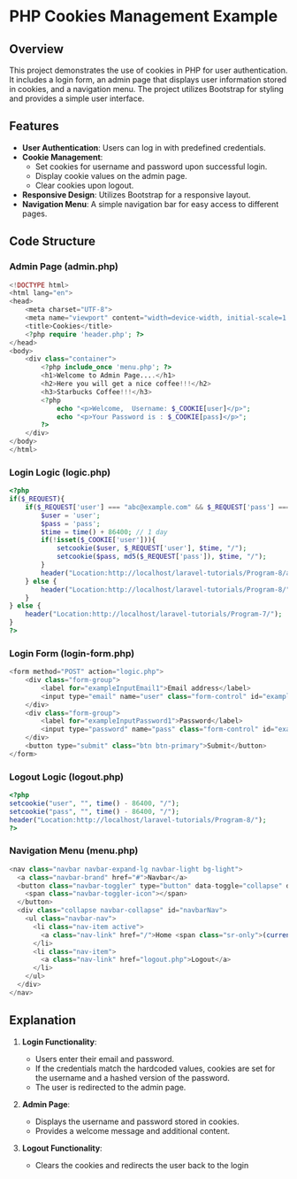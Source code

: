 # PHP Cookies Management Example

## Overview

This project demonstrates the use of cookies in PHP for user authentication. It includes a login form, an admin page that displays user information stored in cookies, and a navigation menu. The project utilizes Bootstrap for styling and provides a simple user interface.

## Features

- **User  Authentication**: Users can log in with predefined credentials.
- **Cookie Management**: 
  - Set cookies for username and password upon successful login.
  - Display cookie values on the admin page.
  - Clear cookies upon logout.
- **Responsive Design**: Utilizes Bootstrap for a responsive layout.
- **Navigation Menu**: A simple navigation bar for easy access to different pages.

## Code Structure

### Admin Page (admin.php)

```php
<!DOCTYPE html>
<html lang="en">
<head>
    <meta charset="UTF-8">
    <meta name="viewport" content="width=device-width, initial-scale=1.0">
    <title>Cookies</title>
    <?php require 'header.php'; ?>
</head>
<body>
    <div class="container">
        <?php include_once 'menu.php'; ?>
        <h1>Welcome to Admin Page....</h1>
        <h2>Here you will get a nice coffee!!!</h2>
        <h3>Starbucks Coffee!!!</h3>
        <?php
            echo "<p>Welcome,  Username: $_COOKIE[user]</p>";
            echo "<p>Your Password is : $_COOKIE[pass]</p>";
        ?>
    </div>
</body>
</html>
```

### Login Logic (logic.php)

```php
<?php
if($_REQUEST){
    if($_REQUEST['user'] === "abc@example.com" && $_REQUEST['pass'] === "123"){
        $user = 'user';
        $pass = 'pass';
        $time = time() + 86400; // 1 day
        if(!isset($_COOKIE['user'])){
            setcookie($user, $_REQUEST['user'], $time, "/");
            setcookie($pass, md5($_REQUEST['pass']), $time, "/");
        }
        header("Location:http://localhost/laravel-tutorials/Program-8/admin.php");
    } else {
        header("Location:http://localhost/laravel-tutorials/Program-8/");
    }
} else {
    header("Location:http://localhost/laravel-tutorials/Program-7/");
}
?>
```

### Login Form (login-form.php)

```php
<form method="POST" action="logic.php">
    <div class="form-group">
        <label for="exampleInputEmail1">Email address</label>
        <input type="email" name="user" class="form-control" id="exampleInputEmail1" placeholder="Enter email">
    </div>
    <div class="form-group">
        <label for="exampleInputPassword1">Password</label>
        <input type="password" name="pass" class="form-control" id="exampleInputPassword1" placeholder="Password">
    </div>
    <button type="submit" class="btn btn-primary">Submit</button>
</form>
```

### Logout Logic (logout.php)

```php
<?php
setcookie("user", "", time() - 86400, "/");
setcookie("pass", "", time() - 86400, "/");
header("Location:http://localhost/laravel-tutorials/Program-8/");
?>
```

### Navigation Menu (menu.php)

```php
<nav class="navbar navbar-expand-lg navbar-light bg-light">
  <a class="navbar-brand" href="#">Navbar</a>
  <button class="navbar-toggler" type="button" data-toggle="collapse" data-target="#navbarNav" aria-controls="navbarNav" aria-expanded="false" aria-label="Toggle navigation">
    <span class="navbar-toggler-icon"></span>
  </button>
  <div class="collapse navbar-collapse" id="navbarNav">
    <ul class="navbar-nav">
      <li class="nav-item active">
        <a class="nav-link" href="/">Home <span class="sr-only">(current)</span></a>
      </li>
      <li class="nav-item">
        <a class="nav-link" href="logout.php">Logout</a>
      </li>
    </ul>
  </div>
</nav>
```

## Explanation

1. **Login Functionality**:
   - Users enter their email and password.
   - If the credentials match the hardcoded values, cookies are set for the username and a hashed version of the password.
   - The user is redirected to the admin page.

2. **Admin Page**:
   - Displays the username and password stored in cookies.
   - Provides a welcome message and additional content.

3. **Logout Functionality**:
   - Clears the cookies and redirects the user back to the login

